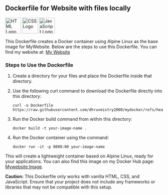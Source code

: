 ## Dockerfile for Website with files locally

<span><img src="https://www.vectorlogo.zone/logos/w3_html5/w3_html5-icon.svg" alt="HTML Logo" width="50" height="50" /></span>
<span><img src="https://www.vectorlogo.zone/logos/w3_css/w3_css-official.svg" alt="CSS Logo" width="50" height="50" /></span>
<span><img src="https://www.vectorlogo.zone/logos/javascript/javascript-icon.svg" alt="JavaScript Logo" width="50" height="50" /></span>

This Dockerfile creates a Docker container using Alpine Linux as the base image for MyWebsite. Below are the steps to use this Dockerfile.
You can find my website at: [My Website](https://dhruvmistry2000.github.io/dhruvmistry/)


### Steps to Use the Dockerfile
1. Create a directory for your files and place the Dockerfile inside that directory.
2. Use the following curl command to download the Dockerfile directly into this directory:

   ```
   curl -o Dockerfile https://raw.githubusercontent.com/dhruvmistry2000/mydocker/refs/heads/main/Website%20with%20files%20locally/Dockerfile
   ```
3. Run the Docker build command from within this directory:

   ```
   docker build -t your-image-name .
   ```
4. Run the Docker container using the command:

   ```
   docker run -it -p 8080:80 your-image-name
   ```

This will create a lightweight container based on Alpine Linux, ready for your applications. You can also find this image on my Docker Hub page: [Mywebsite Image](https://hub.docker.com/repository/docker/dhruvmistry200/mywebsite/general).

**Caution:** This Dockerfile only works with vanilla HTML, CSS, and JavaScript. Ensure that your project does not include any frameworks or libraries that may not be compatible with this setup.

